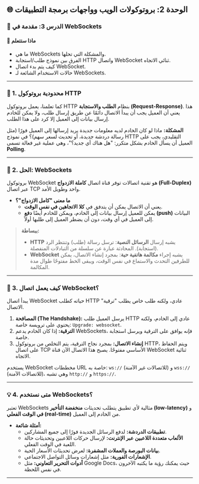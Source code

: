 ## 🌐 الوحدة 2: بروتوكولات الويب وواجهات برمجة التطبيقات

### 📘 الدرس 3: مقدمة في WebSockets

#### 🧠 **ماذا ستتعلم**
* ما هي WebSockets والمشكلة التي تحلها.
* الفرق بين نموذج طلب/استجابة HTTP واتصال WebSocket ثنائي الاتجاه.
* كيف يتم بدء اتصال WebSocket.
* حالات الاستخدام الشائعة لـ WebSockets.

---
### 🤔 1. محدودية بروتوكول HTTP
كما تعلمنا، يعمل بروتوكول HTTP بنظام **الطلب والاستجابة (Request-Response)**. هذا يعني أن العميل يجب أن يبدأ الاتصال دائمًا عن طريق إرسال طلب، ولا يمكن للخادم إرسال بيانات إلى العميل إلا كرد على هذا الطلب.

**المشكلة:** ماذا لو كان الخادم لديه معلومات جديدة يريد إرسالها إلى العميل فورًا (مثل رسالة دردشة جديدة، أو تحديث لسعر سهم)؟ في نموذج HTTP التقليدي، يجب على العميل أن يسأل الخادم بشكل متكرر: "هل هناك أي جديد؟"، وهي عملية غير فعالة تسمى **Polling**.

---
### 🔌 2. الحل: WebSockets
بروتوكول WebSocket هو تقنية اتصالات توفر قناة اتصال **كاملة الازدواج (Full-Duplex)** عبر اتصال TCP واحد وطويل الأمد.

* **ما معنى "كامل الازدواج"؟**
    * يعني أن الاتصال يمكن أن يتدفق في **كلا الاتجاهين في نفس الوقت**.
    * يمكن للعميل إرسال بيانات إلى الخادم، ويمكن للخادم أيضًا **دفع (push)** البيانات إلى العميل في أي وقت، دون أن يضطر العميل إلى طلبها أولاً.

> **ببساطة:**
> * **HTTP** يشبه إرسال **الرسائل النصية**: ترسل رسالة (طلب) وتنتظر الرد (استجابة). المحادثة عبارة عن سلسلة من التبادلات المنفصلة.
> * **WebSocket** يشبه إجراء **مكالمة هاتفية حية**: بمجرد إنشاء الاتصال، يمكن للطرفين التحدث والاستماع في نفس الوقت، ويبقى الخط مفتوحًا طوال مدة المكالمة.

---
### 🤝 3. كيف يعمل اتصال WebSocket؟
يبدأ اتصال WebSocket حياته كطلب HTTP عادي، ولكنه طلب خاص يطلب "ترقية" الاتصال.

1.  **المصافحة (The Handshake):** يرسل العميل طلب HTTP عادي إلى الخادم، ولكنه يحتوي على ترويسة خاصة: `Upgrade: websocket`.
2.  **الترقية:** إذا كان الخادم يدعم WebSockets، فإنه يوافق على الترقية ويرسل استجابة خاصة.
3.  **إنشاء الاتصال:** بمجرد نجاح الترقية، يتم التخلص من بروتوكول HTTP، ويتم الحفاظ على اتصال TCP الأساسي مفتوحًا. يصبح هذا الاتصال الآن قناة WebSocket ثنائية الاتجاه.

يستخدم WebSocket مخططات URL خاصة به: `ws://` (للاتصالات غير الآمنة) و `wss://` (للاتصالات الآمنة)، وهي تشبه `http://` و `https://`.

---
### 💡 4. متى نستخدم WebSockets؟
تعتبر WebSockets مثالية لأي تطبيق يتطلب تحديثات **منخفضة التأخير (low-latency)** و **في الوقت الفعلي (real-time)** من الخادم إلى العميل.

* **أمثلة شائعة:**
    * **تطبيقات الدردشة:** لدفع الرسائل الجديدة فورًا إلى جميع المشاركين.
    * **الألعاب متعددة اللاعبين عبر الإنترنت:** لإرسال حركات اللاعبين وتحديثات حالة اللعبة في الوقت الفعلي.
    * **بيانات البورصة والعملات المشفرة:** لعرض تحديثات الأسعار الحية.
    * **الإشعارات الفورية:** مثل إشعارات وسائل التواصل الاجتماعي.
    * **أدوات التحرير التعاوني:** مثل Google Docs، حيث يمكنك رؤية ما يكتبه الآخرون في نفس اللحظة.

---
